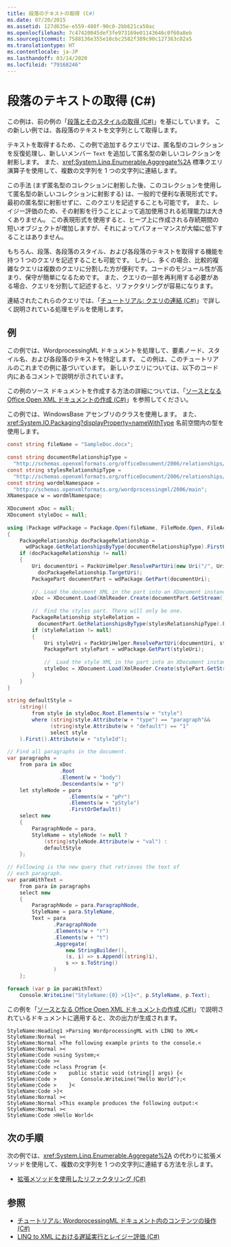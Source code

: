 ```yaml
---
title: 段落のテキストの取得 (C#)
ms.date: 07/20/2015
ms.assetid: 127d635e-e559-408f-90c8-2bb621ca50ac
ms.openlocfilehash: 7c47420045def3fe973169e01143646c0f60a8eb
ms.sourcegitcommit: 7588136e355e10cbc2582f389c90c127363c02a5
ms.translationtype: HT
ms.contentlocale: ja-JP
ms.lasthandoff: 03/14/2020
ms.locfileid: "79168246"
---
```

# <a name="retrieving-the-text-of-the-paragraphs-c"></a>段落のテキストの取得 (C#)
この例は、前の例の「[段落とそのスタイルの取得 (C#)](./retrieving-the-paragraphs-and-their-styles.md)」を基にしています。 この新しい例では、各段落のテキストを文字列として取得します。  
  
 テキストを取得するため、この例で追加するクエリでは、匿名型のコレクションを反復処理し、新しいメンバー `Text` を追加して匿名型の新しいコレクションを射影します。 また、<xref:System.Linq.Enumerable.Aggregate%2A> 標準クエリ演算子を使用して、複数の文字列を 1 つの文字列に連結します。  
  
 この手法 (まず匿名型のコレクションに射影した後、このコレクションを使用して匿名型の新しいコレクションに射影する) は、一般的で便利な表現形式です。 最初の匿名型に射影せずに、このクエリを記述することも可能です。 また、レイジー評価のため、その射影を行うことによって追加使用される処理能力は大きくありません。 この表現形式を使用すると、ヒープ上に作成される存続期間の短いオブジェクトが増加しますが、それによってパフォーマンスが大幅に低下することはありません。  
  
 もちろん、段落、各段落のスタイル、および各段落のテキストを取得する機能を持つ 1 つのクエリを記述することも可能です。 しかし、多くの場合、比較的複雑なクエリは複数のクエリに分割した方が便利です。コードのモジュール性が高まり、保守が簡単になるためです。 また、クエリの一部を再利用する必要がある場合、クエリを分割して記述すると、リファクタリングが容易になります。  
  
 連結されたこれらのクエリでは、「[チュートリアル: クエリの連結 (C#)](deferred-execution-and-lazy-evaluation-in-linq-to-xml.md)」で詳しく説明されている処理モデルを使用します。  
  
## <a name="example"></a>例  
 この例では、WordprocessingML ドキュメントを処理して、要素ノード、スタイル名、および各段落のテキストを特定します。 この例は、このチュートリアルのこれまでの例に基づいています。 新しいクエリについては、以下のコード内にあるコメントで説明が示されています。  
  
 この例のソース ドキュメントを作成する方法の詳細については、「[ソースとなる Office Open XML ドキュメントの作成 (C#)](./creating-the-source-office-open-xml-document.md)」を参照してください。  
  
 この例では、WindowsBase アセンブリのクラスを使用します。 また、<xref:System.IO.Packaging?displayProperty=nameWithType> 名前空間内の型を使用します。  
  
```csharp  
const string fileName = "SampleDoc.docx";  
  
const string documentRelationshipType =  
  "http://schemas.openxmlformats.org/officeDocument/2006/relationships/officeDocument";  
const string stylesRelationshipType =  
  "http://schemas.openxmlformats.org/officeDocument/2006/relationships/styles";  
const string wordmlNamespace =  
  "http://schemas.openxmlformats.org/wordprocessingml/2006/main";  
XNamespace w = wordmlNamespace;  
  
XDocument xDoc = null;  
XDocument styleDoc = null;  
  
using (Package wdPackage = Package.Open(fileName, FileMode.Open, FileAccess.Read))  
{  
    PackageRelationship docPackageRelationship =  
      wdPackage.GetRelationshipsByType(documentRelationshipType).FirstOrDefault();  
    if (docPackageRelationship != null)  
    {  
        Uri documentUri = PackUriHelper.ResolvePartUri(new Uri("/", UriKind.Relative),  
          docPackageRelationship.TargetUri);  
        PackagePart documentPart = wdPackage.GetPart(documentUri);  
  
        //  Load the document XML in the part into an XDocument instance.  
        xDoc = XDocument.Load(XmlReader.Create(documentPart.GetStream()));  
  
        //  Find the styles part. There will only be one.  
        PackageRelationship styleRelation =  
          documentPart.GetRelationshipsByType(stylesRelationshipType).FirstOrDefault();  
        if (styleRelation != null)  
        {  
            Uri styleUri = PackUriHelper.ResolvePartUri(documentUri, styleRelation.TargetUri);  
            PackagePart stylePart = wdPackage.GetPart(styleUri);  
  
            //  Load the style XML in the part into an XDocument instance.  
            styleDoc = XDocument.Load(XmlReader.Create(stylePart.GetStream()));  
        }  
    }  
}  
  
string defaultStyle =
    (string)(  
        from style in styleDoc.Root.Elements(w + "style")  
        where (string)style.Attribute(w + "type") == "paragraph"&&  
              (string)style.Attribute(w + "default") == "1"  
              select style  
    ).First().Attribute(w + "styleId");  
  
// Find all paragraphs in the document.  
var paragraphs =  
    from para in xDoc  
                 .Root  
                 .Element(w + "body")  
                 .Descendants(w + "p")  
    let styleNode = para  
                    .Elements(w + "pPr")  
                    .Elements(w + "pStyle")  
                    .FirstOrDefault()  
    select new  
    {  
        ParagraphNode = para,  
        StyleName = styleNode != null ?  
            (string)styleNode.Attribute(w + "val") :  
            defaultStyle  
    };  
  
// Following is the new query that retrieves the text of  
// each paragraph.  
var paraWithText =  
    from para in paragraphs  
    select new  
    {  
        ParagraphNode = para.ParagraphNode,  
        StyleName = para.StyleName,  
        Text = para  
               .ParagraphNode  
               .Elements(w + "r")  
               .Elements(w + "t")  
               .Aggregate(  
                   new StringBuilder(),  
                   (s, i) => s.Append((string)i),  
                   s => s.ToString()  
               )  
    };  
  
foreach (var p in paraWithText)  
    Console.WriteLine("StyleName:{0} >{1}<", p.StyleName, p.Text);  
```  
  
 この例を「[ソースとなる Office Open XML ドキュメントの作成 (C#)](./creating-the-source-office-open-xml-document.md)」で説明されているドキュメントに適用すると、次の出力が生成されます。  
  
```output  
StyleName:Heading1 >Parsing WordprocessingML with LINQ to XML<  
StyleName:Normal ><  
StyleName:Normal >The following example prints to the console.<  
StyleName:Normal ><  
StyleName:Code >using System;<  
StyleName:Code ><  
StyleName:Code >class Program {<  
StyleName:Code >    public static void (string[] args) {<  
StyleName:Code >        Console.WriteLine("Hello World");<  
StyleName:Code >    }<  
StyleName:Code >}<  
StyleName:Normal ><  
StyleName:Normal >This example produces the following output:<  
StyleName:Normal ><  
StyleName:Code >Hello World<  
```  
  
## <a name="next-steps"></a>次の手順  
 次の例では、<xref:System.Linq.Enumerable.Aggregate%2A> の代わりに拡張メソッドを使用して、複数の文字列を 1 つの文字列に連結する方法を示します。  
  
- [拡張メソッドを使用したリファクタリング (C#)](./refactoring-using-an-extension-method.md)  
  
## <a name="see-also"></a>参照

- [チュートリアル: WordprocessingML ドキュメント内のコンテンツの操作 (C#)](shape-of-wordprocessingml-documents.md)
- [LINQ to XML における遅延実行とレイジー評価 (C#)](./deferred-execution-and-lazy-evaluation-in-linq-to-xml.md)

